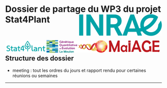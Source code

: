 
# Dossier de partage du WP3 du projet Stat4Plant <a href='https://www.inrae.fr/'><img src='logos/INRAE.jpg' align="right" height="70" /></a>

<br />

<a href='https://stat4plant.mathnum.inrae.fr/'><img src='logos/logo_stat4plant.png' align="left" height="40" /></a> &nbsp;
<a href='https://moulon.inrae.fr/'><img src='logos/logo_moulon.png' align="left" height="40" /></a>
<a href='https://maiage.inrae.fr/'><img src='logos/logo_MaIAGE.png' align="left" height="40" /></a>

## Structure des dossier

- meeting : tout les ordres du jours et rapport rendu pour certaines réunions ou semaines

------------------------------------------------------------------------
